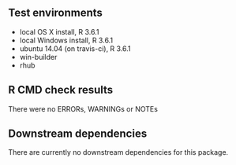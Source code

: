 ## Test environments

* local OS X install, R 3.6.1
* local Windows install, R 3.6.1
* ubuntu 14.04 (on travis-ci), R 3.6.1
* win-builder
* rhub

## R CMD check results

There were no ERRORs, WARNINGs or NOTEs

## Downstream dependencies

There are currently no downstream dependencies for this package.
